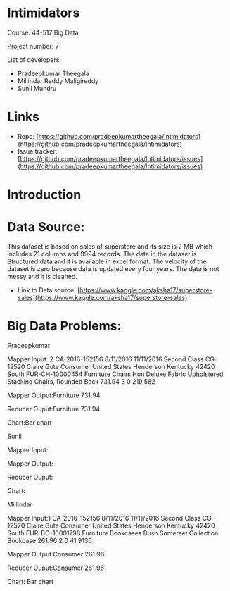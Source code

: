 # Intimidators
Course: 44-517 Big Data

Project number: 7

List of developers:
- Pradeepkumar Theegala
- Millindar Reddy Maligireddy
- Sunil Mundru
# Links
- Repo: [https://github.com/pradeepkumartheegala/Intimidators](https://github.com/pradeepkumartheegala/Intimidators)
- Issue tracker: [https://github.com/pradeepkumartheegala/Intimidators/issues](https://github.com/pradeepkumartheegala/Intimidators/issues)
# Introduction
# Data Source:
This dataset is based on sales of superstore and its size is 2 MB which includes 21 columns and 9994 records. The data in the dataset is Structured data and it is available in excel format. The velocity of the dataset is zero because data is updated every four years. The data is not messy and it is cleaned.
- Link to Data source: [https://www.kaggle.com/aksha17/superstore-sales](https://www.kaggle.com/aksha17/superstore-sales)

# Big Data Problems:
Pradeepkumar

Mapper Input: 2	CA-2016-152156	8/11/2016	11/11/2016	Second Class	CG-12520	Claire Gute	Consumer	United States	Henderson	Kentucky	42420	South	FUR-CH-10000454	Furniture	Chairs	Hon Deluxe Fabric Upholstered Stacking Chairs, Rounded Back	731.94	3	0	219.582

Mapper Output:Furniture 731.94

Reducer Ouput:Furniture 731.94

Chart:Bar chart

Sunil

Mapper Input:

Mapper Output:

Reducer Ouput:

Chart:

Millindar

Mapper Input:1	CA-2016-152156	8/11/2016	11/11/2016	Second Class	CG-12520	Claire Gute	Consumer	United States	Henderson	Kentucky	42420	South	FUR-BO-10001798	Furniture	Bookcases	Bush Somerset Collection Bookcase	261.96	2	0	41.9136

Mapper Output:Consumer 261.96

Reducer Ouput:Consumer 261.96

Chart: Bar chart





